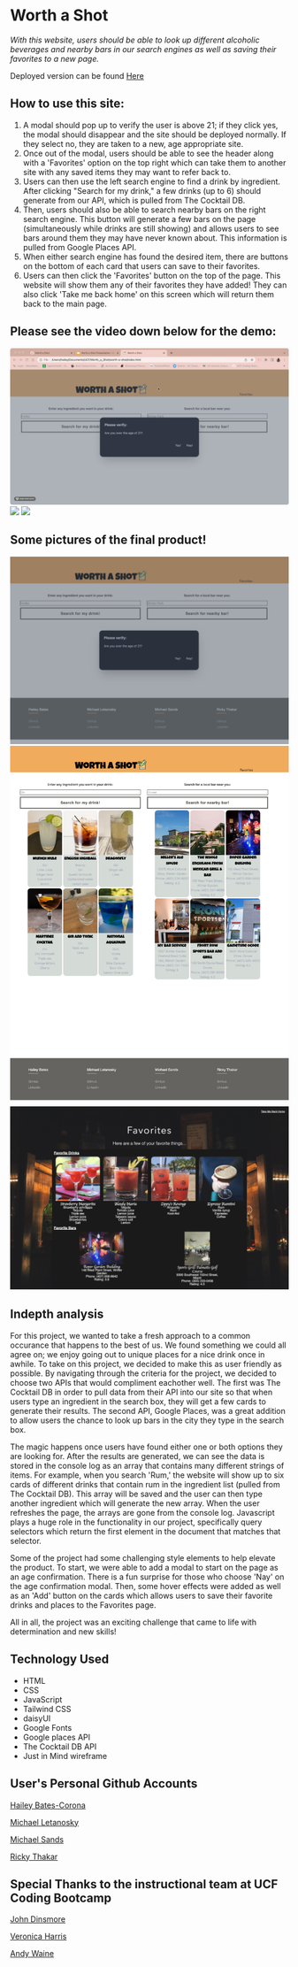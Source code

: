 # Worth a Shot

*With this website, users should be able to look up different alcoholic beverages and nearby bars in our search engines as well as saving their favorites to a new page.*

Deployed version can be found [Here](https://michaelmletanosky.github.io/worth-a-shot/)

 ## How to use this site:
1. A modal should pop up to verify the user is above 21; if they click yes, the modal should disappear and the site should be deployed normally. If they select no, they are taken to a new, age appropriate site.
2. Once out of the modal, users should be able to see the header along with a 'Favorites' option on the top right which can take them to another site with any saved items they may want to refer back to.
3. Users can then use the left search engine to find a drink by ingredient. After clicking "Search for my drink," a few drinks (up to 6) should generate from our API, which is pulled from The Cocktail DB. 
4. Then, users should also be able to search nearby bars on the right search engine. This button will generate a few bars on the page (simultaneously while drinks are still showing) and allows users to see bars around them they may have never known about. This information is pulled from Google Places API.
5. When either search engine has found the desired item, there are buttons on the bottom of each card that users can save to their favorites.
6. Users can then click the 'Favorites' button on the top of the page. This website will show them any of their favorites they have added! They can also click 'Take me back home' on this screen which will return them back to the main page.

## Please see the video down below for the demo:

![](./assets/images/age.gif)
![](./assets/images/drink.gif)
![](./assets/images/bar.gif)

## Some pictures of the final product!

![Startup of Page](./assets/images/agemodal.jpg)
![Live link deployed](./assets/images/screenshot.jpg)
![Favorites Page](./assets/images/favescreenshot.jpg)

## Indepth analysis
For this project, we wanted to take a fresh approach to a common occurance that happens to the best of us. We found something we could all agree on; we enjoy going out to unique places for a nice drink once in awhile. To take on this project, we decided to make this as user friendly as possible. By navigating through the criteria for the project, we decided to choose two APIs that would compliment eachother well. The first was The Cocktail DB in order to pull data from their API into our site so that when users type an ingredient in the search box, they will get a few cards to generate their results. The second API, Google Places, was a great addition to allow users the chance to look up bars in the city they type in the search box. 

The magic happens once users have found either one or both options they are looking for. After the results are generated, we can see the data is stored in the console log as an array that contains many different strings of items. For example, when you search 'Rum,' the website will show up to six cards of different drinks that contain rum in the ingredient list (pulled from The Cocktail DB). This array will be saved and the user can then type another ingredient which will generate the new array. When the user refreshes the page, the arrays are gone from the console log. Javascript plays a huge role in the functionality in our project, specifically query selectors which return the first element in the document that matches that selector. 

Some of the project had some challenging style elements to help elevate the product. To start, we were able to add a modal to start on the page as an age confirmation. There is a fun surprise for those who choose 'Nay' on the age confirmation modal. Then, some hover effects were added as well as an 'Add' button on the cards which allows users to save their favorite drinks and places to the Favorites page. 

All in all, the project was an exciting challenge that came to life with determination and new skills! 


## Technology Used

- HTML
- CSS
- JavaScript
- Tailwind CSS
- daisyUI
- Google Fonts
- Google places API
- The Cocktail DB API
- Just in Mind wireframe


## User's Personal Github Accounts


[Hailey Bates-Corona](https://github.com/haileyrb25)

[Michael Letanosky](https://github.com/MichaelMLetanosky)

[Michael Sands](https://github.com/Msands21)

[Ricky Thakar](https://github.com/Rickythakar)

## Special Thanks to the instructional team at UCF Coding Bootcamp

[John Dinsmore](https://github.com/djibba22)

[Veronica Harris](https://github.com/VHarris113)

[Andy Waine](https://github.com/Andy-Waine)